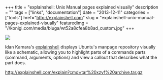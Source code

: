 +++
title = "explainshell: Unix Manual pages explained visually"
description = ""
tags = ["links", "documentation"]
date = "2013-12-11"
categories = ["tools"]
href="http://explainshell.com"
slug = "explainshell-unix-manual-pages-explained-visually"
featuredimg = "//konigi.com/media/bluga/wt52a8cfea8b8ad_custom.jpg"
+++


<div class="tool-screenshot mb1"><a href="http://explainshell.com/explain?cmd=tar%20xzvf%20archive.tar.gz"><img id="bluga-thumbnail-2867" class="bluga-thumbnail custom" src="//konigi.com/media/bluga/
wt52a8cfea8b8ad_custom.jpg"/></a></div><p>Idan Kamara's <a href="http://explainshell.com/">explainshell</a> displays Ubuntu's manpage repository visually like a schematic, allowing you to highlight parts of a commands parts (command, arguments, options) and view a callout that describes what the part does.</p>


<p><a href="http://explainshell.com/explain?cmd=tar%20xzvf%20archive.tar.gz">http://explainshell.com/explain?cmd=tar%20xzvf%20archive.tar.gz</a></p>
